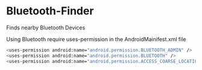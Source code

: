 # Bluetooth-Finder
Finds nearby Bluetooth Devices

Using Bluetooth require uses-permission in the AndroidMainifest.xml file
```sh
<uses-permission android:name="android.permission.BLUETOOTH_ADMIN" />
<uses-permission android:name="android.permission.BLUETOOTH" />
<uses-permission android:name="android.permission.ACCESS_COARSE_LOCATION" />
```
